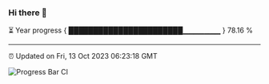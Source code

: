 ### Hi there 👋

⏳ Year progress { ███████████████████████▁▁▁▁▁▁▁ } 78.16 %

---

⏰ Updated on Fri, 13 Oct 2023 06:23:18 GMT

![Progress Bar CI](https://github.com/ZhaoGui/ZhaoGui/workflows/Progress%20Bar%20CI/badge.svg)
